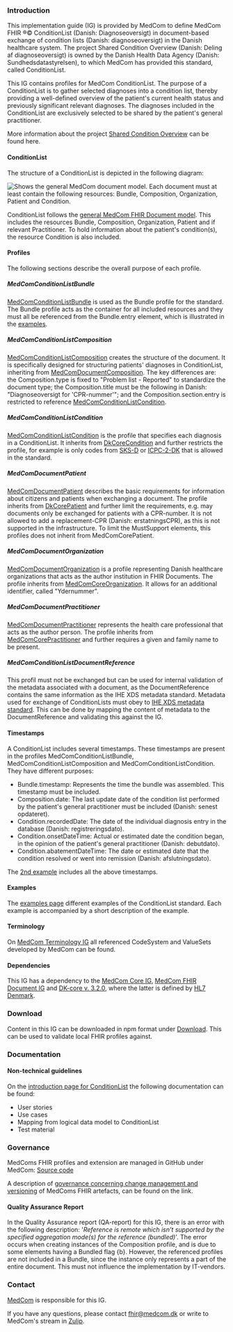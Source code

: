 ### Introduction

This implementation guide (IG) is provided by MedCom to define MedCom FHIR &reg;&copy; ConditionList (Danish: Diagnoseoversigt) in document-based exchange of condition lists (Danish: diagnoseoversigt) in the Danish healthcare system. The project Shared Condition Overview (Danish: Deling af diagnoseoversigt) is owned by the Danish Health Data Agency (Danish: Sundhedsdatastyrelsen), to which MedCom has provided this standard, called ConditionList.

This IG contains profiles for MedCom ConditionList. The purpose of a ConditionList is to gather selected diagnoses into a condition list, thereby providing a well-defined overview of the patient's current health status and previously significant relevant diagnoses. The diagnoses included in the ConditionList are exclusively selected to be shared by the patient's general practitioner.

More information about the project [Shared Condition Overview](https://medcomdk.github.io/dk-medcom-conditionlist/) can be found here.

#### ConditionList
The structure of a ConditionList is depicted in the following diagram:

<img alt="Shows the general MedCom document model. Each document must at least contain the following resources: Bundle, Composition, Organization, Patient and Condition." src="./DocumentModel.svg" style="float:none; display:block; margin-left:auto; margin-right:auto;" />

ConditionList follows the [general MedCom FHIR Document model](https://medcomfhir.dk/ig/document/index.html#general-document-model). This includes the resources Bundle, Composition, Organization, Patient and if relevant Practitioner. To hold information about the patient's condition(s), the resource Condition is also included.

#### Profiles
The following sections describe the overall purpose of each profile.

##### MedComConditionListBundle
[MedComConditionListBundle](./StructureDefinition-medcom-conditionlist-bundle.html) is used as the Bundle profile for the standard. The Bundle profile acts as the container for all included resources and they must all be referenced from the Bundle.entry element, which is illustrated in the [examples](examples.html). 

##### MedComConditionListComposition
[MedComConditionListComposition](./StructureDefinition-medcom-conditionlist-composition.html) creates the structure of the document. It is specifically designed for structuring patients' diagnoses in ConditionList, inheriting from [MedComDocumentComposition](https://medcomfhir.dk/ig/document/StructureDefinition-medcom-document-composition.html). The key differences are: the Composition.type is fixed to "Problem list - Reported" to standardize the document type; the Composition.title must be the following in Danish: "Diagnoseoversigt for 'CPR-nummer'"; and the Composition.section.entry is restricted to reference [MedComConditionListCondition](./StructureDefinition-medcom-conditionlist-condition.html).

##### MedComConditionListCondition
[MedComConditionListCondition](./StructureDefinition-medcom-conditionlist-condition.html) is the profile that specifies each diagnosis in a ConditionList. It inherits from [DkCoreCondition](https://hl7.dk/fhir/core/StructureDefinition-dk-core-condition.html) and further restricts the profile, for example is only codes from [SKS-D](https://medinfo.dk/sks/brows.php?s_nod=6314) or [ICPC-2-DK](https://kiap.dk/kiap/praksis/services/koder/icpc/icpc2.php) that is allowed in the standard. 

##### MedComDocumentPatient
[MedComDocumentPatient](https://medcomfhir.dk/ig/document/StructureDefinition-medcom-document-patient.html) describes the basic requirements for information about citizens and patients when exchanging a document. The profile inherits from [DkCorePatient](https://hl7.dk/fhir/core/StructureDefinition-dk-core-patient.html) and further limit the requirements, e.g. may documents only be exchanged for patients with a CPR-number. It is not allowed to add a replacement-CPR (Danish: erstatningsCPR), as this is not supported in the infrastructure. To limit the MustSupport elements, this profiles does not inherit from MedComCorePatient. 

##### MedComDocumentOrganization
[MedComDocumentOrganization](https://medcomfhir.dk/ig/document/StructureDefinition-medcom-document-organization.html) is a profile representing Danish healthcare organizations that acts as the author institution in FHIR Documents. The profile inherits from [MedComCoreOrganization](https://medcomfhir.dk/ig/core/StructureDefinition-medcom-core-organization.html). It allows for an additional identifier, called "Ydernummer". 

##### MedComDocumentPractitioner
[MedComDocumentPractitioner](https://medcomfhir.dk/ig/document/StructureDefinition-medcom-document-practitioner.html) represents the health care professional that acts as the author person. The profile inherits from [MedComCorePractitioner](https://medcomfhir.dk/ig/core/StructureDefinition-medcom-core-practitioner.html) and further requires a given and family name to be present. 


##### MedComConditionListDocumentReference
This profil must not be exchanged but can be used for internal validation of the metadata associated with a document, as the DocumentReference contains the same information as the IHE XDS metadata standard. Metadata used for exchange of ConditionLists must obey to [IHE XDS metadata standard](https://svn.medcom.dk/svn/releases/Standarder/IHE/DK_profil_metadata/). This can be done by mapping the content of metadata to the DocumentReference and validating this against the IG.


#### Timestamps
A ConditionList includes several timestamps. These timestamps are present in the profiles MedComConditionListBundle, MedComConditionListComposition and MedComConditionListCondition. They have different purposes:
* Bundle.timestamp: Represents the time the bundle was assembled. This timestamp must be included.
* Composition.date: The last update date of the condition list performed by the patient's general practitioner must be included (Danish: senest opdateret).
* Condition.recordedDate: The date of the individual diagnosis entry in the database (Danish: registreringsdato).
* Condition.onsetDateTime: Actual or estimated date the condition began, in the opinion of the patient's general practitioner (Danish: debutdato).
* Condition.abatementDateTime: The date or estimated date that the condition resolved or went into remission (Danish: afslutningsdato). 

The [2nd example](Bundle-23d8ece4-7cff-47c1-9680-571377c6ea74.html) includes all the above timestamps.

#### Examples
The [examples page](examples.html) different examples of the ConditionList standard. Each example is accompanied by a short description of the example.

#### Terminology
On [MedCom Terminology IG](http://medcomfhir.dk/ig/terminology/) all referenced CodeSystem and ValueSets developed by MedCom can be found.

#### Dependencies
This IG has a dependency to the [MedCom Core IG](http://medcomfhir.dk/ig/core/), [MedCom FHIR Document IG](https://medcomfhir.dk/ig/document/) and [DK-core v. 3.2.0](https://hl7.dk/fhir/core/), where the latter is defined by [HL7 Denmark](https://hl7.dk/). 

### Download
Content in this IG can be downloaded in npm format under [Download](downloads.html). This can be used to validate local FHIR profiles against.

### Documentation

#### Non-technical guidelines
On the [introduction page for ConditionList](https://medcomdk.github.io/dk-medcom-conditionlist/) the following documentation can be found: 
* User stories
* Use cases
* Mapping from logical data model to ConditionList
* Test material

### Governance
MedComs FHIR profiles and extension are managed in GitHub under MedCom: [Source code](https://github.com/medcomdk/dk-medcom-conditionlist)

A description of [governance concerning change management and versioning](https://medcomdk.github.io/MedComLandingPage/#4-change-management-and-versioning) of MedComs FHIR artefacts, can be found on the link.

#### Quality Assurance Report
In the Quality Assurance report (QA-report) for this IG, there is an error with the following description: '*Reference is remote which isn’t supported by the specified aggregation mode(s) for the reference (bundled)*'. The error occurs when creating instances of the Composition profile, and is due to some elements having a Bundled flag {b}. However, the referenced profiles are not included in a Bundle, since the instance only represents a part of the entire document. This must not influence the implementation by IT-vendors.


### Contact 
[MedCom](https://www.medcom.dk/) is responsible for this IG.

If you have any questions, please contact <fhir@medcom.dk> or write to MedCom's stream in [Zulip](https://chat.fhir.org/#narrow/stream/315677-denmark.2Fmedcom.2FFHIRimplementationErfaGroup).
